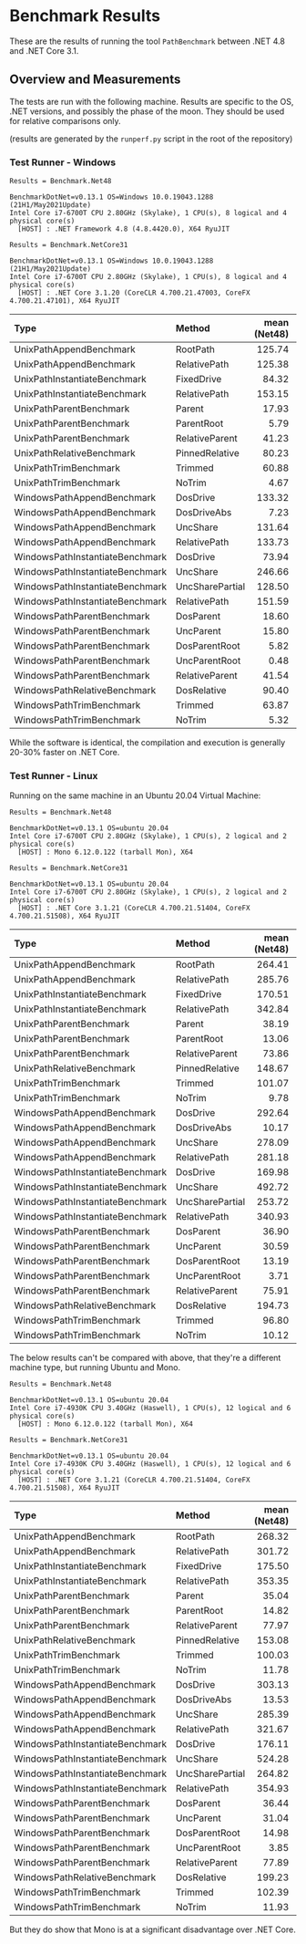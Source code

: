 # Benchmark Results

These are the results of running the tool `PathBenchmark` between .NET 4.8 and
.NET Core 3.1.

## Overview and Measurements

The tests are run with the following machine. Results are specific to the OS,
.NET versions, and possibly the phase of the moon. They should be used for
relative comparisons only.

(results are generated by the `runperf.py` script in the root of the repository)

### Test Runner - Windows

```text
Results = Benchmark.Net48

BenchmarkDotNet=v0.13.1 OS=Windows 10.0.19043.1288 (21H1/May2021Update)
Intel Core i7-6700T CPU 2.80GHz (Skylake), 1 CPU(s), 8 logical and 4 physical core(s)
  [HOST] : .NET Framework 4.8 (4.8.4420.0), X64 RyuJIT
```

```text
Results = Benchmark.NetCore31

BenchmarkDotNet=v0.13.1 OS=Windows 10.0.19043.1288 (21H1/May2021Update)
Intel Core i7-6700T CPU 2.80GHz (Skylake), 1 CPU(s), 8 logical and 4 physical core(s)
  [HOST] : .NET Core 3.1.20 (CoreCLR 4.700.21.47003, CoreFX 4.700.21.47101), X64 RyuJIT
```

| Type                            | Method          | mean (Net48) | stderr | mean (NetCore31) | stderr |
|:--------------------------------|:----------------|-------------:|-------:|-----------------:|-------:|
| UnixPathAppendBenchmark         | RootPath        | 125.74       | 0.42   | 94.44            | 0.26   |
| UnixPathAppendBenchmark         | RelativePath    | 125.38       | 0.55   | 96.26            | 0.31   |
| UnixPathInstantiateBenchmark    | FixedDrive      | 84.32        | 0.29   | 75.50            | 0.32   |
| UnixPathInstantiateBenchmark    | RelativePath    | 153.15       | 0.49   | 136.79           | 0.50   |
| UnixPathParentBenchmark         | Parent          | 17.93        | 0.05   | 17.86            | 0.10   |
| UnixPathParentBenchmark         | ParentRoot      | 5.79         | 0.04   | 6.31             | 0.05   |
| UnixPathParentBenchmark         | RelativeParent  | 41.23        | 0.18   | 38.71            | 0.23   |
| UnixPathRelativeBenchmark       | PinnedRelative  | 80.23        | 0.29   | 74.32            | 0.29   |
| UnixPathTrimBenchmark           | Trimmed         | 60.88        | 0.22   | 57.93            | 0.29   |
| UnixPathTrimBenchmark           | NoTrim          | 4.67         | 0.04   | 4.02             | 0.02   |
| WindowsPathAppendBenchmark      | DosDrive        | 133.32       | 0.50   | 103.43           | 0.36   |
| WindowsPathAppendBenchmark      | DosDriveAbs     | 7.23         | 0.02   | 7.05             | 0.04   |
| WindowsPathAppendBenchmark      | UncShare        | 131.64       | 0.56   | 99.99            | 0.34   |
| WindowsPathAppendBenchmark      | RelativePath    | 133.73       | 0.52   | 100.03           | 0.35   |
| WindowsPathInstantiateBenchmark | DosDrive        | 73.94        | 0.30   | 67.45            | 0.30   |
| WindowsPathInstantiateBenchmark | UncShare        | 246.66       | 1.09   | 223.02           | 0.88   |
| WindowsPathInstantiateBenchmark | UncSharePartial | 128.50       | 0.45   | 116.92           | 0.45   |
| WindowsPathInstantiateBenchmark | RelativePath    | 151.59       | 0.37   | 139.10           | 0.45   |
| WindowsPathParentBenchmark      | DosParent       | 18.60        | 0.09   | 18.86            | 0.09   |
| WindowsPathParentBenchmark      | UncParent       | 15.80        | 0.04   | 17.11            | 0.08   |
| WindowsPathParentBenchmark      | DosParentRoot   | 5.82         | 0.03   | 6.25             | 0.03   |
| WindowsPathParentBenchmark      | UncParentRoot   | 0.48         | 0.02   | 0.72             | 0.02   |
| WindowsPathParentBenchmark      | RelativeParent  | 41.54        | 0.16   | 39.00            | 0.13   |
| WindowsPathRelativeBenchmark    | DosRelative     | 90.40        | 0.31   | 82.02            | 0.31   |
| WindowsPathTrimBenchmark        | Trimmed         | 63.87        | 0.22   | 57.92            | 0.23   |
| WindowsPathTrimBenchmark        | NoTrim          | 5.32         | 0.02   | 4.01             | 0.02   |

While the software is identical, the compilation and execution is generally 20-30% faster on .NET Core.

### Test Runner - Linux

Running on the same machine in an Ubuntu 20.04 Virtual Machine:

```text
Results = Benchmark.Net48

BenchmarkDotNet=v0.13.1 OS=ubuntu 20.04
Intel Core i7-6700T CPU 2.80GHz (Skylake), 1 CPU(s), 2 logical and 2 physical core(s)
  [HOST] : Mono 6.12.0.122 (tarball Mon), X64
```

```text
Results = Benchmark.NetCore31

BenchmarkDotNet=v0.13.1 OS=ubuntu 20.04
Intel Core i7-6700T CPU 2.80GHz (Skylake), 1 CPU(s), 2 logical and 2 physical core(s)
  [HOST] : .NET Core 3.1.21 (CoreCLR 4.700.21.51404, CoreFX 4.700.21.51508), X64 RyuJIT
```

| Type                            | Method          | mean (Net48) | stderr | mean (NetCore31) | stderr |
|:--------------------------------|:----------------|-------------:|-------:|-----------------:|-------:|
| UnixPathAppendBenchmark         | RootPath        | 264.41       | 1.23   | 128.57           | 0.13   |
| UnixPathAppendBenchmark         | RelativePath    | 285.76       | 0.52   | 127.89           | 0.24   |
| UnixPathInstantiateBenchmark    | FixedDrive      | 170.51       | 0.78   | 92.97            | 0.19   |
| UnixPathInstantiateBenchmark    | RelativePath    | 342.84       | 0.74   | 176.15           | 0.33   |
| UnixPathParentBenchmark         | Parent          | 38.19        | 0.12   | 23.62            | 0.04   |
| UnixPathParentBenchmark         | ParentRoot      | 13.06        | 0.01   | 6.67             | 0.01   |
| UnixPathParentBenchmark         | RelativeParent  | 73.86        | 0.14   | 53.39            | 0.13   |
| UnixPathRelativeBenchmark       | PinnedRelative  | 148.67       | 0.72   | 90.67            | 0.03   |
| UnixPathTrimBenchmark           | Trimmed         | 101.07       | 0.34   | 71.94            | 0.10   |
| UnixPathTrimBenchmark           | NoTrim          | 9.78         | 0.03   | 4.18             | 0.00   |
| WindowsPathAppendBenchmark      | DosDrive        | 292.64       | 0.38   | 133.03           | 0.25   |
| WindowsPathAppendBenchmark      | DosDriveAbs     | 10.17        | 0.02   | 8.10             | 0.02   |
| WindowsPathAppendBenchmark      | UncShare        | 278.09       | 0.43   | 128.95           | 0.16   |
| WindowsPathAppendBenchmark      | RelativePath    | 281.18       | 0.54   | 131.89           | 0.13   |
| WindowsPathInstantiateBenchmark | DosDrive        | 169.98       | 0.31   | 88.69            | 0.34   |
| WindowsPathInstantiateBenchmark | UncShare        | 492.72       | 0.37   | 259.51           | 0.24   |
| WindowsPathInstantiateBenchmark | UncSharePartial | 253.72       | 0.26   | 144.24           | 0.07   |
| WindowsPathInstantiateBenchmark | RelativePath    | 340.93       | 1.16   | 174.69           | 0.20   |
| WindowsPathParentBenchmark      | DosParent       | 36.90        | 0.03   | 24.61            | 0.15   |
| WindowsPathParentBenchmark      | UncParent       | 30.59        | 0.02   | 23.53            | 0.14   |
| WindowsPathParentBenchmark      | DosParentRoot   | 13.19        | 0.05   | 6.73             | 0.01   |
| WindowsPathParentBenchmark      | UncParentRoot   | 3.71         | 0.01   | 1.05             | 0.00   |
| WindowsPathParentBenchmark      | RelativeParent  | 75.91        | 0.09   | 53.18            | 0.07   |
| WindowsPathRelativeBenchmark    | DosRelative     | 194.73       | 0.46   | 98.52            | 0.06   |
| WindowsPathTrimBenchmark        | Trimmed         | 96.80        | 0.25   | 73.65            | 0.14   |
| WindowsPathTrimBenchmark        | NoTrim          | 10.12        | 0.01   | 4.94             | 0.01   |

The below results can't be compared with above, that they're a different
machine type, but running Ubuntu and Mono.

```text
Results = Benchmark.Net48

BenchmarkDotNet=v0.13.1 OS=ubuntu 20.04
Intel Core i7-4930K CPU 3.40GHz (Haswell), 1 CPU(s), 12 logical and 6 physical core(s)
  [HOST] : Mono 6.12.0.122 (tarball Mon), X64
```

```text
Results = Benchmark.NetCore31

BenchmarkDotNet=v0.13.1 OS=ubuntu 20.04
Intel Core i7-4930K CPU 3.40GHz (Haswell), 1 CPU(s), 12 logical and 6 physical core(s)
  [HOST] : .NET Core 3.1.21 (CoreCLR 4.700.21.51404, CoreFX 4.700.21.51508), X64 RyuJIT
```

| Type                            | Method          | mean (Net48) | stderr | mean (NetCore31) | stderr |
|:--------------------------------|:----------------|-------------:|-------:|-----------------:|-------:|
| UnixPathAppendBenchmark         | RootPath        | 268.32       | 0.08   | 135.81           | 0.04   |
| UnixPathAppendBenchmark         | RelativePath    | 301.72       | 0.09   | 136.88           | 0.06   |
| UnixPathInstantiateBenchmark    | FixedDrive      | 175.50       | 0.03   | 96.25            | 0.04   |
| UnixPathInstantiateBenchmark    | RelativePath    | 353.35       | 0.07   | 189.25           | 0.08   |
| UnixPathParentBenchmark         | Parent          | 35.04        | 0.02   | 24.03            | 0.01   |
| UnixPathParentBenchmark         | ParentRoot      | 14.82        | 0.00   | 8.07             | 0.01   |
| UnixPathParentBenchmark         | RelativeParent  | 77.97        | 0.04   | 54.60            | 0.05   |
| UnixPathRelativeBenchmark       | PinnedRelative  | 153.08       | 0.02   | 92.48            | 0.04   |
| UnixPathTrimBenchmark           | Trimmed         | 100.03       | 0.03   | 74.28            | 0.04   |
| UnixPathTrimBenchmark           | NoTrim          | 11.78        | 0.01   | 5.19             | 0.00   |
| WindowsPathAppendBenchmark      | DosDrive        | 303.13       | 0.25   | 148.42           | 0.04   |
| WindowsPathAppendBenchmark      | DosDriveAbs     | 13.53        | 0.00   | 8.47             | 0.00   |
| WindowsPathAppendBenchmark      | UncShare        | 285.39       | 0.07   | 143.57           | 0.04   |
| WindowsPathAppendBenchmark      | RelativePath    | 321.67       | 0.05   | 150.35           | 0.05   |
| WindowsPathInstantiateBenchmark | DosDrive        | 176.11       | 0.04   | 94.02            | 0.04   |
| WindowsPathInstantiateBenchmark | UncShare        | 524.28       | 0.08   | 287.56           | 0.07   |
| WindowsPathInstantiateBenchmark | UncSharePartial | 264.82       | 0.08   | 155.74           | 0.04   |
| WindowsPathInstantiateBenchmark | RelativePath    | 354.93       | 0.07   | 188.42           | 0.06   |
| WindowsPathParentBenchmark      | DosParent       | 36.44        | 0.01   | 24.53            | 0.01   |
| WindowsPathParentBenchmark      | UncParent       | 31.04        | 0.00   | 22.48            | 0.01   |
| WindowsPathParentBenchmark      | DosParentRoot   | 14.98        | 0.00   | 8.11             | 0.00   |
| WindowsPathParentBenchmark      | UncParentRoot   | 3.85         | 0.00   | 1.05             | 0.00   |
| WindowsPathParentBenchmark      | RelativeParent  | 77.89        | 0.02   | 54.99            | 0.10   |
| WindowsPathRelativeBenchmark    | DosRelative     | 199.23       | 0.04   | 100.47           | 0.07   |
| WindowsPathTrimBenchmark        | Trimmed         | 102.39       | 0.02   | 72.35            | 0.03   |
| WindowsPathTrimBenchmark        | NoTrim          | 11.93        | 0.01   | 5.18             | 0.00   |

But they do show that Mono is at a significant disadvantage over .NET Core.
